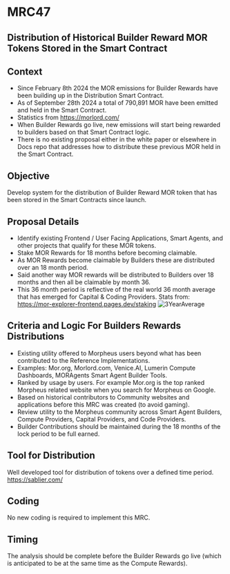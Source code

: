 # MRC47
## Distribution of Historical Builder Reward MOR Tokens Stored in the Smart Contract

## Context
- Since February 8th 2024 the MOR emissions for Builder Rewards have been building up in the Distribution Smart Contract. 
- As of September 28th 2024 a total of 790,891 MOR have been emitted and held in the Smart Contract.
- Statistics from https://morlord.com/ 
- When Builder Rewards go live, new emissions will start being rewarded to builders based on that Smart Contract logic.
- There is no existing proposal either in the white paper or elsewhere in Docs repo that addresses how to distribute these previous MOR held in the Smart Contract.

## Objective
Develop system for the distribution of Builder Reward MOR token that has been stored in the Smart Contracts since launch.

## Proposal Details
- Identify existing Frontend / User Facing Applications, Smart Agents, and other projects that qualify for these MOR tokens.
- Stake MOR Rewards for 18 months before becoming claimable.
- As MOR Rewards become claimable by Builders these are distributed over an 18 month period.
- Said another way MOR rewards will be distributed to Builders over 18 months and then all be claimable by month 36.
- This 36 month period is reflective of the real world 36 month average that has emerged for Capital & Coding Providers.
Stats from: https://mor-explorer-frontend.pages.dev/staking
![3YearAverage](https://github.com/user-attachments/assets/59c0a399-d63b-4044-bf08-c6b49e8b763d)

## Criteria and Logic For Builders Rewards Distributions
- Existing utility offered to Morpheus users beyond what has been contributed to the Reference Implementations.
- Examples: Mor.org, Morlord.com, Venice.AI, Lumerin Compute Dashboards, MORAgents Smart Agent Builder Tools.
- Ranked by usage by users. For example Mor.org is the top ranked Morpheus related website when you search for Morpheus on Google.
- Based on historical contributors to Community websites and applications before this MRC was created (to avoid gaming).
- Review utility to the Morpheus community across Smart Agent Builders, Compute Providers, Capital Providers, and Code Providers.
- Builder Contributions should be maintained during the 18 months of the lock period to be full earned.

## Tool for Distribution
Well developed tool for distribution of tokens over a defined time period.
https://sablier.com/

## Coding
No new coding is required to implement this MRC. 

## Timing
The analysis should be complete before the Builder Rewards go live (which is anticipated to be at the same time as the Compute Rewards).

